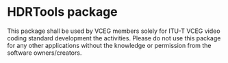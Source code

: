 HDRTools package
================
This package shall be used by VCEG members solely for 
ITU-T VCEG video coding standard development the activities. 
Please do not use this package for any other applications without 
the knowledge or permission from the software owners/creators.